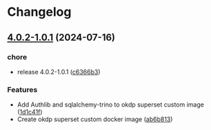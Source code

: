 # Changelog

## [4.0.2-1.0.1](https://github.com/idirze/superset/compare/v4.0.2-1.0.0...v4.0.2-1.0.1) (2024-07-16)


### chore

* release 4.0.2-1.0.1 ([c6366b3](https://github.com/idirze/superset/commit/c6366b3577202da286485ba9a90a4979b0f4e410))


### Features

* Add Authlib and sqlalchemy-trino to okdp superset custom image ([1d1c41f](https://github.com/idirze/superset/commit/1d1c41fa66c2651edb7bc361cfbe9024596fe282))
* Create okdp superset custom docker image ([ab6b813](https://github.com/idirze/superset/commit/ab6b813b3d4dbb0842167dd5c6ca3d278c43a596))
